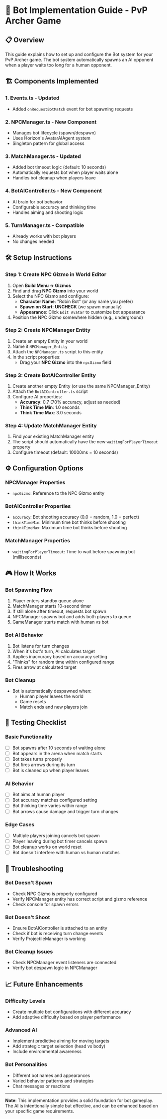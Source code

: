 # 🤖 Bot Implementation Guide - PvP Archer Game

## 📋 Overview
This guide explains how to set up and configure the Bot system for your PvP Archer game. The bot system automatically spawns an AI opponent when a player waits too long for a human opponent.

## 🏗️ Components Implemented

### 1. **Events.ts** - Updated
- Added `onRequestBotMatch` event for bot spawning requests

### 2. **NPCManager.ts** - New Component
- Manages bot lifecycle (spawn/despawn)
- Uses Horizon's AvatarAIAgent system
- Singleton pattern for global access

### 3. **MatchManager.ts** - Updated
- Added bot timeout logic (default: 10 seconds)
- Automatically requests bot when player waits alone
- Handles bot cleanup when players leave

### 4. **BotAIController.ts** - New Component
- AI brain for bot behavior
- Configurable accuracy and thinking time
- Handles aiming and shooting logic

### 5. **TurnManager.ts** - Compatible
- Already works with bot players
- No changes needed

## 🛠️ Setup Instructions

### Step 1: Create NPC Gizmo in World Editor
1. Open **Build Menu → Gizmos**
2. Find and drag **NPC Gizmo** into your world
3. Select the NPC Gizmo and configure:
   - **Character Name**: "Robin Bot" (or any name you prefer)
   - **Spawn on Start**: **UNCHECK** (we spawn manually)
   - **Appearance**: Click `Edit Avatar` to customize bot appearance
4. Position the NPC Gizmo somewhere hidden (e.g., underground)

### Step 2: Create NPCManager Entity
1. Create an empty Entity in your world
2. Name it `NPCManager_Entity`
3. Attach the `NPCManager.ts` script to this entity
4. In the script properties:
   - Drag your **NPC Gizmo** into the `npcGizmo` field

### Step 3: Create BotAIController Entity
1. Create another empty Entity (or use the same NPCManager_Entity)
2. Attach the `BotAIController.ts` script
3. Configure AI properties:
   - **Accuracy**: 0.7 (70% accuracy, adjust as needed)
   - **Think Time Min**: 1.0 seconds
   - **Think Time Max**: 3.0 seconds

### Step 4: Update MatchManager Entity
1. Find your existing MatchManager entity
2. The script should automatically have the new `waitingForPlayerTimeout` property
3. Configure timeout (default: 10000ms = 10 seconds)

## ⚙️ Configuration Options

### NPCManager Properties
- `npcGizmo`: Reference to the NPC Gizmo entity

### BotAIController Properties
- `accuracy`: Bot shooting accuracy (0.0 = random, 1.0 = perfect)
- `thinkTimeMin`: Minimum time bot thinks before shooting
- `thinkTimeMax`: Maximum time bot thinks before shooting

### MatchManager Properties
- `waitingForPlayerTimeout`: Time to wait before spawning bot (milliseconds)

## 🎮 How It Works

### Bot Spawning Flow
1. Player enters standby queue alone
2. MatchManager starts 10-second timer
3. If still alone after timeout, requests bot spawn
4. NPCManager spawns bot and adds both players to queue
5. GameManager starts match with human vs bot

### Bot AI Behavior
1. Bot listens for turn changes
2. When it's bot's turn, AI calculates target
3. Applies inaccuracy based on accuracy setting
4. "Thinks" for random time within configured range
5. Fires arrow at calculated target

### Bot Cleanup
- Bot is automatically despawned when:
  - Human player leaves the world
  - Game resets
  - Match ends and new players join

## 🧪 Testing Checklist

### Basic Functionality
- [ ] Bot spawns after 10 seconds of waiting alone
- [ ] Bot appears in the arena when match starts
- [ ] Bot takes turns properly
- [ ] Bot fires arrows during its turn
- [ ] Bot is cleaned up when player leaves

### AI Behavior
- [ ] Bot aims at human player
- [ ] Bot accuracy matches configured setting
- [ ] Bot thinking time varies within range
- [ ] Bot arrows cause damage and trigger turn changes

### Edge Cases
- [ ] Multiple players joining cancels bot spawn
- [ ] Player leaving during bot timer cancels spawn
- [ ] Bot cleanup works on world reset
- [ ] Bot doesn't interfere with human vs human matches

## 🐛 Troubleshooting

### Bot Doesn't Spawn
- Check NPC Gizmo is properly configured
- Verify NPCManager entity has correct script and gizmo reference
- Check console for spawn errors

### Bot Doesn't Shoot
- Ensure BotAIController is attached to an entity
- Check if bot is receiving turn change events
- Verify ProjectileManager is working

### Bot Cleanup Issues
- Check NPCManager event listeners are connected
- Verify bot despawn logic in NPCManager

## 📈 Future Enhancements

### Difficulty Levels
- Create multiple bot configurations with different accuracy
- Add adaptive difficulty based on player performance

### Advanced AI
- Implement predictive aiming for moving targets
- Add strategic target selection (head vs body)
- Include environmental awareness

### Bot Personalities
- Different bot names and appearances
- Varied behavior patterns and strategies
- Chat messages or reactions

---

**Note**: This implementation provides a solid foundation for bot gameplay. The AI is intentionally simple but effective, and can be enhanced based on your specific game requirements.
